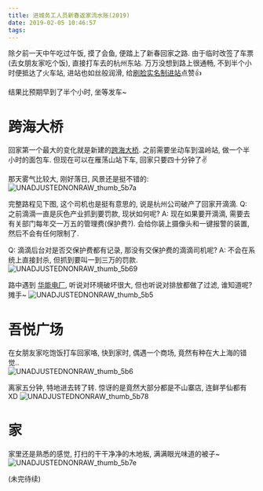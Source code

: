 ```yaml
---
title: 进城务工人员新春返家流水账(2019)
date: 2019-02-05 10:46:57
tags:
---
```


除夕前一天中午吃过午饭, 摸了会鱼, 便踏上了新春回家之路. 由于临时改签了车票(去女朋友家吃个饭), 直接打车去的杭州东站. 万万没想到路上很通畅, 不到半个小时便抵达了火车站, 进站也如丝般润滑, 给[刷脸实名制进站](https://zhuanlan.zhihu.com/p/39304158)点赞👍 

结果比预期早到了半个小时, 坐等发车~    

<!--more-->

# 跨海大桥
回家第一个最大的变化就是新建的[跨海大桥](https://zh.wikipedia.org/wiki/%E4%B9%90%E6%B8%85%E6%B9%BE%E8%B7%A8%E6%B5%B7%E5%A4%A7%E6%A1%A5). 之前需要坐动车到温岭站, 做一个半小时的面包车. 但现在可以在雁荡山站下车, 回家只要四十分钟了✌️

那天雾气比较大, 刚好落日, 风景还是挺不错的:    
![UNADJUSTEDNONRAW_thumb_5b7a](/images/blog/190205_yuhuan_new_year/UNADJUSTEDNONRAW_thumb_5b7a.jpg)

完整路程见下图, 这个司机也是挺有意思的, 说是杭州公司破产了回家开滴滴. 
Q: 之前滴滴一直是灰色产业抓到要罚款, 现状如何呢? 
A: 现在如果要开滴滴, 需要去有关部门每年交一万五的管理费(保护费?). 会给你装上摄像头和一键报警的装置, 然后不会有任何限制了. 

Q: 滴滴后台对是否交保护费都有记录, 那没有交保护费的滴滴司机呢? 
A: 不会在系统上直接封杀, 但抓到要叫一到三万的罚款. 
![UNADJUSTEDNONRAW_thumb_5b69](/images/blog/190205_yuhuan_new_year/UNADJUSTEDNONRAW_thumb_5b69.jpg)

路中遇到 [华能电厂](https://zh.wikipedia.org/wiki/%E5%8D%8E%E8%83%BD%E7%8E%89%E7%8E%AF%E7%94%B5%E5%8E%82), 听说对环境破坏很大, 但也听说对排放都做了过滤, 谁知道呢? 摊手~
![UNADJUSTEDNONRAW_thumb_5b5](/images/blog/190205_yuhuan_new_year/UNADJUSTEDNONRAW_thumb_5b5c.jpg)


# 吾悦广场
在女朋友家吃饱饭打车回家咯, 快到家时, 偶遇一个商场, 竟然有种在大上海的错觉..   
![UNADJUSTEDNONRAW_thumb_5b6](/images/blog/190205_yuhuan_new_year/UNADJUSTEDNONRAW_thumb_5b6c.jpg)

离家五分钟, 特地进去转了转. 惊讶的是竟然大部分都是不山寨店, 连鲜芋仙都有 XD
![UNADJUSTEDNONRAW_thumb_5b78](/images/blog/190205_yuhuan_new_year/UNADJUSTEDNONRAW_thumb_5b78.jpg)


# 家
家里还是熟悉的感觉, 打扫的干干净净的木地板, 满满眼光味道的被子~   
![UNADJUSTEDNONRAW_thumb_5b7e](/images/blog/190205_yuhuan_new_year/UNADJUSTEDNONRAW_thumb_5b7e.jpg)


(未完待续)

